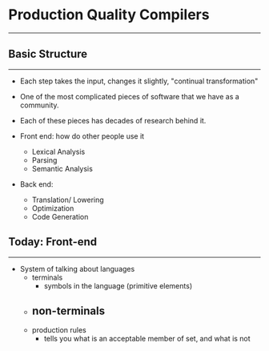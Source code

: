 # Production Quality Compilers
------

## Basic Structure
-----
- Each step takes the input, changes it slightly, "continual transformation"
- One of the most complicated pieces of software that we have as a community.
- Each of these pieces has decades of research behind it.

- Front end: how do other people use it
    - Lexical Analysis
    - Parsing
    - Semantic Analysis

- Back end:
    - Translation/ Lowering
    - Optimization
    - Code Generation

## Today: Front-end
------
- System of talking about languages
    - terminals
        - symbols in the language (primitive elements)
    - non-terminals
        - 
    - production rules
        - tells you what is an acceptable member of set, and what is not
